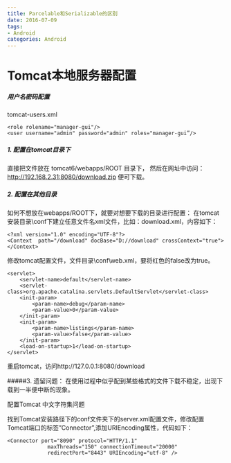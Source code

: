 ```yaml
---
title: Parcelable和Serializable的区别
date: 2016-07-09
tags:
- Android
categories: Android
---
```


# Tomcat本地服务器配置

##### 用户名密码配置

tomcat-users.xml

```
<role rolename="manager-gui"/>
<user username="admin" password="admin" roles="manager-gui”/>
```

<!-- more -->

##### 1. 配置在tomcat目录下

直接把文件放在 tomcat6/webapps/ROOT 目录下，
然后在网址中访问： http://192.168.2.31:8080/download.zip 便可下载。

##### 2. 配置在其他目录

如何不想放在webapps/ROOT下，就要对想要下载的目录进行配置：
在tomcat安装目录\conf下建立任意文件名xml文件，比如：download.xml，内容如下：

```
<?xml version="1.0" encoding="UTF-8"?>  
<Context  path="/download" docBase="D://download" crossContext="true">  
</Context>
```

修改tomcat配置文件，文件目录\conf\web.xml，要将红色的false改为true。

```
<servlet>  
    <servlet-name>default</servlet-name>  
    <servlet-class>org.apache.catalina.servlets.DefaultServlet</servlet-class>  
    <init-param>  
        <param-name>debug</param-name>  
        <param-value>0</param-value>  
    </init-param>  
    <init-param>  
        <param-name>listings</param-name>  
        <param-value>false</param-value>  
    </init-param>  
    <load-on-startup>1</load-on-startup>  
</servlet>
```

重启tomcat，访问http://127.0.0.1:8080/download

\#####3. 遗留问题：
在使用过程中似乎配到某些格式的文件下载不稳定，出现下载到一半便中断的现象。

配置Tomcat 中文字符集问题

找到Tomcat安装路径下的conf文件夹下的server.xml配置文件，修改配置Tomcat端口的标签”Connector”,添加URIEncoding属性，代码如下：

```
<Connector port="8090" protocol="HTTP/1.1"   
             maxThreads="150" connectionTimeout="20000"   
             redirectPort="8443" URIEncoding="utf-8" />
```